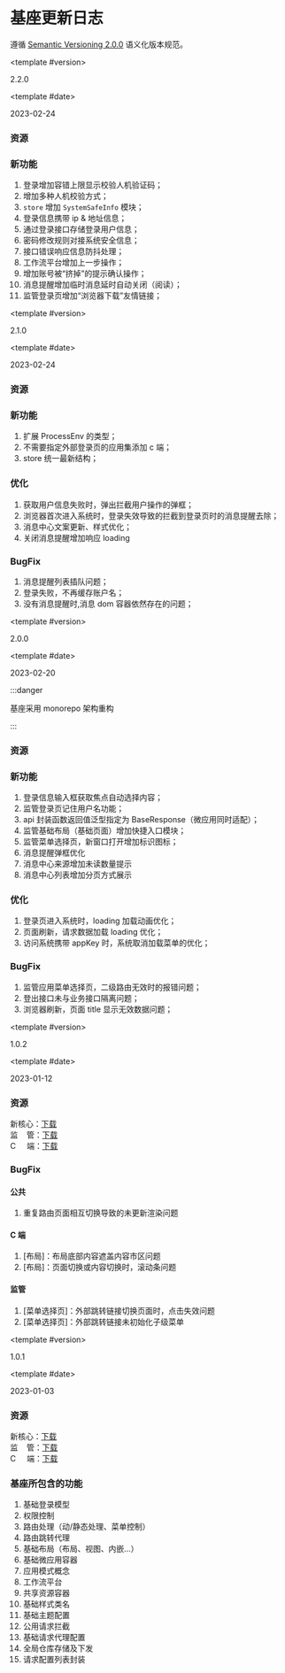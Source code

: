 # 基座更新日志

遵循 [Semantic Versioning 2.0.0](https://semver.org/lang/zh-CN/) 语义化版本规范。

<!-- ================== 2.2.0 ======================================================================== -->

<update-log-block>

<template #version>

2.2.0

</template>

<template #date>

2023-02-24

</template>

<h3>资源</h3>

<h3>新功能</h3>

01. 登录增加容错上限显示校验人机验证码；
02. 增加多种人机校验方式；
03. `store` 增加 `SystemSafeInfo` 模块；
04. 登录信息携带 ip & 地址信息；
05. 通过登录接口存储登录用户信息；
06. 密码修改规则对接系统安全信息；
07. 接口错误响应信息防抖处理；
08. 工作流平台增加上一步操作；
09. 增加账号被“挤掉”的提示确认操作；
10. 消息提醒增加临时消息延时自动关闭（阅读）；
11. 监管登录页增加“浏览器下载”友情链接；

</update-log-block>

<!-- ================== 2.1.0 ======================================================================== -->

<update-log-block>

<template #version>

2.1.0

</template>

<template #date>

2023-02-24

</template>

<h3>资源</h3>

<h3>新功能</h3>

01. 扩展 ProcessEnv 的类型；
02. 不需要指定外部登录页的应用集添加 c 端；
03. store 统一最新结构；

<h3>优化</h3>

01. 获取用户信息失败时，弹出拦截用户操作的弹框；
02. 浏览器首次进入系统时，登录失效导致的拦截到登录页时的消息提醒去除；
03. 消息中心文案更新、样式优化；
04. 关闭消息提醒增加响应 loading

<h3>BugFix</h3>

01. 消息提醒列表插队问题；
02. 登录失败，不再缓存账户名；
03. 没有消息提醒时,消息 dom 容器依然存在的问题；

</update-log-block>

<!-- ================== 2.0.0 ======================================================================== -->

<update-log-block>

<template #version>

2.0.0

</template>

<template #date>

2023-02-20

</template>

:::danger

基座采用 monorepo 架构重构

:::

<h3>资源</h3>

<h3>新功能</h3>

01. 登录信息输入框获取焦点自动选择内容；
02. 监管登录页记住用户名功能；
03. api 封装函数返回值泛型指定为 BaseResponse（微应用同时适配）；
04. 监管基础布局（基础页面）增加快捷入口模块；
05. 监管菜单选择页，新窗口打开增加标识图标；
06. 消息提醒弹框优化
07. 消息中心来源增加未读数量提示
08. 消息中心列表增加分页方式展示

<h3>优化</h3>

01. 登录页进入系统时，loading 加载动画优化；
02. 页面刷新，请求数据加载 loading 优化；
03. 访问系统携带 appKey 时，系统取消加载菜单的优化；

<h3>BugFix</h3>

01. 监管应用菜单选择页，二级路由无效时的报错问题；
02. 登出接口未与业务接口隔离问题；
03. 浏览器刷新，页面 title 显示无效数据问题；

</update-log-block>

<!-- ================== 1.0.2 ======================================================================== -->

<update-log-block>

<template #version>

1.0.2

</template>

<template #date>

2023-01-12

</template>

<h3>资源</h3>

新核心：[下载](http://172.31.71.159/repository/npm-release/@jsjn/basic-new-core/-/basic-new-core-1.0.2.tgz) <br/>
监&nbsp; &nbsp; 管：[下载](http://172.31.71.159/repository/npm-release/@jsjn/basic-regtech/-/basic-regtech-1.0.2.tgz)<br/>
C &nbsp; &nbsp; 端：[下载](http://172.31.71.159/repository/npm-release/@jsjn/basic-consumer/-/basic-consumer-1.0.2.tgz)<br/>

<h3>BugFix</h3>

<h4>公共</h4>

01. 重复路由页面相互切换导致的未更新渲染问题

<h4> C 端 </h4>

01. [布局]：布局底部内容遮盖内容市区问题
02. [布局]：页面切换或内容切换时，滚动条问题

<h4>监管</h4>

01. [菜单选择页]：外部跳转链接切换页面时，点击失效问题
02. [菜单选择页]：外部跳转链接未初始化子级菜单

</update-log-block>

<!-- ================== 1.0.1 ======================================================================== -->

<update-log-block>

<template #version>

1.0.1

</template>

<template #date>

2023-01-03

</template>

<h3>资源</h3>

新核心：[下载](http://172.31.71.159/repository/npm-release/@jsjn/basic-new-core/-/basic-new-core-1.0.1.tgz) <br/>
监&nbsp; &nbsp; 管：[下载](http://172.31.71.159/repository/npm-release/@jsjn/basic-regtech/-/basic-regtech-1.0.1.tgz)<br/>
C &nbsp; &nbsp; 端：[下载](http://172.31.71.159/repository/npm-release/@jsjn/basic-consumer/-/basic-consumer-1.0.1.tgz)<br/>

<h3>基座所包含的功能</h3>

01. 基础登录模型
02. 权限控制
03. 路由处理（动/静态处理、菜单控制）
04. 路由跳转代理
05. 基础布局（布局、视图、内嵌...）
06. 基础微应用容器
07. 应用模式概念
08. 工作流平台
09. 共享资源容器
10. 基础样式类名
11. 基础主题配置
12. 公用请求拦截
13. 基础请求代理配置
14. 全局仓库存储及下发
15. 请求配置列表封装

</update-log-block>
